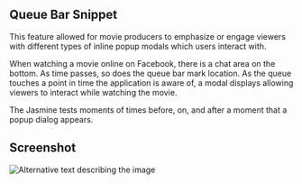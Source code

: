 ## Queue Bar Snippet
This feature allowed for movie producers to emphasize or engage viewers with different types of inline popup modals which users interact with.

When watching a movie online on Facebook, there is a chat area on the bottom. As time passes, so does the queue bar mark location. As the queue touches a point in time the application is aware of, a modal displays allowing viewers to interact while watching the movie.

The Jasmine tests moments of times before, on, and after a moment that a popup dialog appears.  

## Screenshot
![Alternative text describing the image](https://raw.githubusercontent.com/deezzer/jasmine_test/0f09fd0d518551b5c2ec089993ee195d29f87e6d/Screen%20Shot%202011-09-03%20at%2011.23.18%20AM.png)
